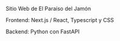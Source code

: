 Sitio Web de El Paraíso del Jamón

Frontend: Next.js / React, Typescript y CSS

Backend: Python con FastAPI
